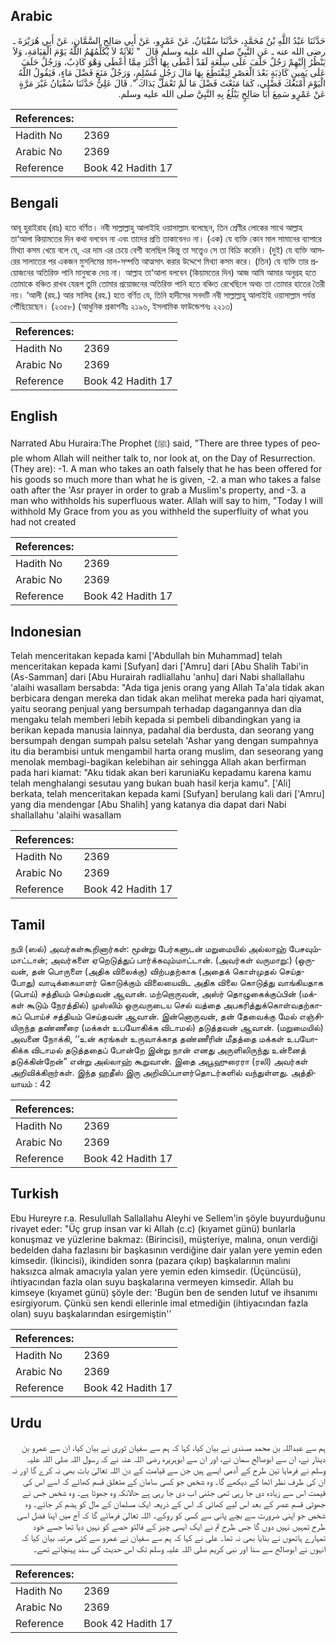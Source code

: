 ## Arabic


<div dir="rtl" lang="ar" style={{fontSize:'larger',backgroundColor:'#f8f9fa',padding:20}}>
حَدَّثَنَا عَبْدُ اللَّهِ بْنُ مُحَمَّدٍ، حَدَّثَنَا سُفْيَانُ، عَنْ عَمْرٍو، عَنْ أَبِي صَالِحٍ السَّمَّانِ، عَنْ أَبِي هُرَيْرَةَ ـ رضى الله عنه ـ عَنِ النَّبِيِّ صلى الله عليه وسلم قَالَ ‏ "‏ ثَلاَثَةٌ لاَ يُكَلِّمُهُمُ اللَّهُ يَوْمَ الْقِيَامَةِ، وَلاَ يَنْظُرُ إِلَيْهِمْ رَجُلٌ حَلَفَ عَلَى سِلْعَةٍ لَقَدْ أَعْطَى بِهَا أَكْثَرَ مِمَّا أَعْطَى وَهْوَ كَاذِبٌ، وَرَجُلٌ حَلَفَ عَلَى يَمِينٍ كَاذِبَةٍ بَعْدَ الْعَصْرِ لِيَقْتَطِعَ بِهَا مَالَ رَجُلٍ مُسْلِمٍ، وَرَجُلٌ مَنَعَ فَضْلَ مَاءٍ، فَيَقُولُ اللَّهُ الْيَوْمَ أَمْنَعُكَ فَضْلِي، كَمَا مَنَعْتَ فَضْلَ مَا لَمْ تَعْمَلْ يَدَاكَ ‏"‏‏.‏ قَالَ عَلِيٌّ حَدَّثَنَا سُفْيَانُ غَيْرَ مَرَّةٍ عَنْ عَمْرٍو سَمِعَ أَبَا صَالِحٍ يَبْلُغُ بِهِ النَّبِيَّ صلى الله عليه وسلم‏.‏
</div>
<div style={{backgroundColor:'#f8f9fa',padding:20, marginBottom: 10}}><table> <thead> <tr> <th>References:</th> <th></th> </tr> </thead> <tbody><tr><td>Hadith No</td><td>2369</td></tr><tr><td>Arabic No</td><td>2369</td></tr><tr><td>Reference</td><td>Book 42 Hadith 17</td></tr></tbody></table></div>

## Bengali


<div dir="ltr" lang="bn" style={{fontSize:'larger',backgroundColor:'#f8f9fa',padding:20}}>
আবূ হুরাইরাহ (রাঃ) হতে বর্ণিত। নবী সাল্লাল্লাহু আলাইহি ওয়াসাল্লাম বলেছেন, তিন শ্রেণীর লোকের সাথে আল্লাহ তা‘আলা কিয়ামতের দিন কথা বলবেন না এবং তাদের প্রতি তাকাবেনও না। (এক) যে ব্যক্তি কোন মাল সামানের ব্যাপারে মিথ্যা কসম খেয়ে বলে যে, এর দাম এর চেয়ে বেশী বলেছিল কিন্তু তা সত্ত্বেও সে তা বিক্রি করেনি। (দুই) যে ব্যক্তি আসরের সালাতের পর একজন মুসলিমের মাল-সম্পত্তি আত্মসাৎ করার উদ্দেশে মিথ্যা কসম করে। (তিন) যে ব্যক্তি তার প্রয়োজনের অতিরিক্ত পানি মানুষকে দেয় না। আল্লাহ তা‘আলা বলবেন (কিয়ামতের দিন) আজ আমি আমার অনুগ্রহ হতে তোমাকে বঞ্চিত রাখব যেরূপ তুমি তোমার প্রয়োজনের অতিরিক্ত পানি হতে বঞ্চিত রেখেছিলে অথচ তা তোমার হাতের তৈরী নয়। ‘আলী (রহ.) আর সালিহ (রহ.) হতে বর্ণিত যে, তিনি হাদীসের সনদটি নবী সাল্লাল্লাহু আলাইহি ওয়াসাল্লাম পর্যন্ত পৌঁছিয়েছেন। (২৩৫৮) (আধুনিক প্রকাশনীঃ ২১৯৬, ইসলামিক ফাউন্ডেশনঃ ২২১৩)
</div>
<div style={{backgroundColor:'#f8f9fa',padding:20, marginBottom: 10}}><table> <thead> <tr> <th>References:</th> <th></th> </tr> </thead> <tbody><tr><td>Hadith No</td><td>2369</td></tr><tr><td>Arabic No</td><td>2369</td></tr><tr><td>Reference</td><td>Book 42 Hadith 17</td></tr></tbody></table></div>

## English


<div dir="ltr" lang="en" style={{fontSize:'larger',backgroundColor:'#f8f9fa',padding:20}}>
Narrated Abu Huraira:The Prophet (ﷺ) said, "There are three types of people whom Allah will neither talk to, nor look at, on the Day of Resurrection. (They are): -1. A man who takes an oath falsely that he has been offered for his goods so much more than what he is given, -2. a man who takes a false oath after the 'Asr prayer in order to grab a Muslim's property, and -3. a man who withholds his superfluous water. Allah will say to him, "Today I will withhold My Grace from you as you withheld the superfluity of what you had not created
</div>
<div style={{backgroundColor:'#f8f9fa',padding:20, marginBottom: 10}}><table> <thead> <tr> <th>References:</th> <th></th> </tr> </thead> <tbody><tr><td>Hadith No</td><td>2369</td></tr><tr><td>Arabic No</td><td>2369</td></tr><tr><td>Reference</td><td>Book 42 Hadith 17</td></tr></tbody></table></div>

## Indonesian


<div dir="ltr" lang="id" style={{fontSize:'larger',backgroundColor:'#f8f9fa',padding:20}}>
Telah menceritakan kepada kami ['Abdullah bin Muhammad] telah menceritakan kepada kami [Sufyan] dari ['Amru] dari [Abu Shalih Tabi'in (As-Samman] dari [Abu Hurairah radliallahu 'anhu] dari Nabi shallallahu 'alaihi wasallam bersabda: "Ada tiga jenis orang yang Allah Ta'ala tidak akan berbicara dengan mereka dan tidak akan melihat mereka pada hari qiyamat, yaitu seorang penjual yang bersumpah terhadap dagangannya dan dia mengaku telah memberi lebih kepada si pembeli dibandingkan yang ia berikan kepada manusia lainnya, padahal dia berdusta, dan seorang yang bersumpah dengan sumpah palsu setelah 'Ashar yang dengan sumpahnya itu dia berambisi untuk mengambil harta orang muslim, dan seseorang yang menolak membagi-bagikan kelebihan air sehingga Allah akan berfirman pada hari kiamat: "Aku tidak akan beri karuniaKu kepadamu karena kamu telah menghalangi sesutau yang bukan buah hasil kerja kamu". ['Ali] berkata, telah menceritakan kepada kami [Sufyan] berulang kali dari ['Amru] yang dia mendengar [Abu Shalih] yang katanya dia dapat dari Nabi shallallahu 'alaihi wasallam
</div>
<div style={{backgroundColor:'#f8f9fa',padding:20, marginBottom: 10}}><table> <thead> <tr> <th>References:</th> <th></th> </tr> </thead> <tbody><tr><td>Hadith No</td><td>2369</td></tr><tr><td>Arabic No</td><td>2369</td></tr><tr><td>Reference</td><td>Book 42 Hadith 17</td></tr></tbody></table></div>

## Tamil


<div dir="ltr" lang="ta" style={{fontSize:'larger',backgroundColor:'#f8f9fa',padding:20}}>
நபி (ஸல்) அவர்கள்கூறினார்கள்: மூன்று பேர்களுடன் மறுமையில் அல்லாஹ் பேசவும்மாட்டான்; அவர்களை ஏறெடுத்துப் பார்க்கவும்மாட்டான். (அவர்கள் வருமாறு:) (ஒருவன், தன் பொருளை (அதிக விலைக்கு) விற்பதற்காக (அதைக் கொள்முதல் செய்தபோது) வாடிக்கையாளர் கொடுக்கும் விலையைவிட அதிக விலை கொடுத்து வாங்கியதாக (பொய்) சத்தியம் செய்தவன் ஆவான். மற்றொருவன், அஸ்ர் தொழுகைக்குப்பின் (மக்கள் கூடும் நேரத்தில்) முஸ்லிம் ஒருவருடைய செல் வத்தை அபகரித்துக்கொள்வதற்காகப் பொய்ச் சத்தியம் செய்தவன் ஆவான். இன்னொருவன், தன் தேவைக்கு மேல் எஞ்சியிருந்த தண்ணீரை (மக்கள் உபயோகிக்க விடாமல்) தடுத்தவன் ஆவான். (மறுமையில்) அவனை நோக்கி, ‘‘உன் கரங்கள் உருவாக்காத தண்ணீரின் மீதத்தை மக்கள் உபயோகிக்க விடாமல் தடுத்ததைப் போன்றே இன்று நான் எனது அருளிலிருந்து உன்னைத் தடுக்கின்றேன்” என்று அல்லாஹ் கூறுவான். இதை அபூஹுரைரா (ரலி) அவர்கள் அறிவிக்கிறார்கள். இந்த ஹதீஸ் இரு அறிவிப்பாளர்தொடர்களில் வந்துள்ளது. அத்தியாயம் : 42
</div>
<div style={{backgroundColor:'#f8f9fa',padding:20, marginBottom: 10}}><table> <thead> <tr> <th>References:</th> <th></th> </tr> </thead> <tbody><tr><td>Hadith No</td><td>2369</td></tr><tr><td>Arabic No</td><td>2369</td></tr><tr><td>Reference</td><td>Book 42 Hadith 17</td></tr></tbody></table></div>

## Turkish


<div dir="ltr" lang="tr" style={{fontSize:'larger',backgroundColor:'#f8f9fa',padding:20}}>
Ebu Hureyre r.a. Resulullah Sallallahu Aleyhi ve Sellem'in şöyle buyurduğunu rivayet eder: "Üç grup insan var ki Allah (c.c) (kıyamet günü) bunlarla konuşmaz ve yüzlerine bakmaz: (Birincisi), müşteriye, malına, onun verdiği bedelden daha fazlasını bir başkasının verdiğine dair yalan yere yemin eden kimsedir. (İkincisi), ikindiden sonra (pazara çıkıp) başkalarının malını haksızca almak amacıyla yalan yere yemin eden kimsedir. (Üçüncüsü), ihtiyacından fazla olan suyu başkalarına vermeyen kimsedir. Allah bu kimseye (kıyamet günü) şöyle der: 'Bugün ben de senden lutuf ve ihsanımı esirgiyorum. Çünkü sen kendi ellerinle imal etmediğin (ihtiyacından fazla olan) suyu başkalarından esirgemiştin'’
</div>
<div style={{backgroundColor:'#f8f9fa',padding:20, marginBottom: 10}}><table> <thead> <tr> <th>References:</th> <th></th> </tr> </thead> <tbody><tr><td>Hadith No</td><td>2369</td></tr><tr><td>Arabic No</td><td>2369</td></tr><tr><td>Reference</td><td>Book 42 Hadith 17</td></tr></tbody></table></div>

## Urdu


<div dir="rtl" lang="ur" style={{fontSize:'larger',backgroundColor:'#f8f9fa',padding:20}}>
ہم سے عبداللہ بن محمد مسندی نے بیان کیا، کہا کہ ہم سے سفیان ثوری نے بیان کیا، ان سے عمرو بن دینار نے، ان سے ابوصالح سمان نے، اور ان سے ابوہریرہ رضی اللہ عنہ نے کہ رسول اللہ صلی اللہ علیہ وسلم نے فرمایا تین طرح کے آدمی ایسے ہیں جن سے قیامت کے دن اللہ تعالیٰ بات بھی نہ کرے گا اور نہ ان کی طرف نظر اٹھا کے دیکھے گا۔ وہ شخص جو کسی سامان کے متعلق قسم کھائے کہ اسے اس کی قیمت اس سے زیادہ دی جا رہی تھی جتنی اب دی جا رہی ہے حالانکہ وہ جھوٹا ہے۔ وہ شخص جس نے جھوٹی قسم عصر کے بعد اس لیے کھائی کہ اس کے ذریعہ ایک مسلمان کے مال کو ہضم کر جائے۔ وہ شخص جو اپنی ضرورت سے بچے پانی سے کسی کو روکے۔ اللہ تعالیٰ فرمائے گا کہ آج میں اپنا فضل اسی طرح تمہیں نہیں دوں گا جس طرح تم نے ایک ایسی چیز کے فالتو حصے کو نہیں دیا تھا جسے خود تمہارے ہاتھوں نے بنایا بھی نہ تھا۔ علی نے کہا کہ ہم سے سفیان نے عمرو سے کئی مرتبہ بیان کیا کہ انہوں نے ابوصالح سے سنا اور نبی کریم صلی اللہ علیہ وسلم تک اس حدیث کی سند پہنچاتے تھے۔
</div>
<div style={{backgroundColor:'#f8f9fa',padding:20, marginBottom: 10}}><table> <thead> <tr> <th>References:</th> <th></th> </tr> </thead> <tbody><tr><td>Hadith No</td><td>2369</td></tr><tr><td>Arabic No</td><td>2369</td></tr><tr><td>Reference</td><td>Book 42 Hadith 17</td></tr></tbody></table></div>
